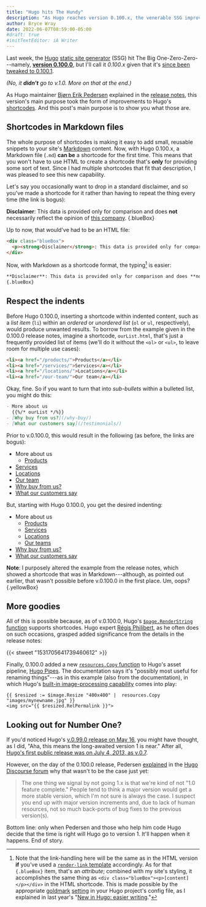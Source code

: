 ```yaml
---
title: "Hugo hits The Hundy"
description: "As Hugo reaches version 0.100.x, the venerable SSG improves upon its handling of shortcodes."
author: Bryce Wray
date: 2022-06-07T08:59:00-05:00
#draft: true
#initTextEditor: iA Writer
---
```


Last week, the [Hugo](https://gohugo.io) [static site generator](https://jamstack.org/generators/) (SSG) hit The Big One-Zero-Zero---namely, **[version 0.100.0](https://github.com/gohugoio/hugo/releases/tag/v0.100.0)**, but I'll call it *0.100.x* given that it's [since been tweaked to 0.100.1](https://github.com/gohugoio/hugo/releases/tag/v0.100.1).

*(No, it **didn't** go to v.1.0. More on that at the end.)*

As Hugo maintainer [Bjørn Erik Pedersen](https://github.com/bep) explained in the [release notes](https://github.com/gohugoio/hugo/releases/tag/v0.100.0), this version's main purpose took the form of improvements to Hugo's [shortcodes](https://gohugo.io/templates/shortcode-templates/). And this post's main purpose is to show you what those are.

## Shortcodes in Markdown files

The whole purpose of shortcodes is making it easy to add small, reusable snippets to your site's [Markdown](https://daringfireball.net/projects/markdown/) content. Now, with Hugo 0.100.x, a Markdown file (`.md`) **can be** a shortcode for the first time. This means that you won't have to use HTML to create a shortcode that's **only** for providing some sort of text. Since I had multiple shortcodes that fit that description, I was pleased to see this new capability.

Let's say you occasionally want to drop in a standard disclaimer, and so you've made a shortcode for it rather than having to repeat the thing every time (the link is bogus):

**Disclaimer**: This data is provided only for comparison and does **not** necessarily reflect the opinion of [this company](#).
{.blueBox}

Up to now, that would've had to be an HTML file:

```html
<div class="blueBox">
  <p><strong>Disclaimer</strong>: This data is provided only for comparison and does <strong>not</strong> necessarily reflect the opinion of <a href="{{ .Site.BaseUrl }}/about/" target="_blank" rel="nofollow">this company</a>.</p>
</div>
```

Now, with Markdown as a shortcode format, the typing[^typing] is easier:

```md
**Disclaimer**: This data is provided only for comparison and does **not** necessarily reflect the opinion of [this company]({{ .Site.BaseUrl }}about/).
{.blueBox}
```

[^typing]: Note that the link-handling here will be the same as in the HTML version **if** you've used a [`render-link` template](https://gohugo.io/templates/render-hooks/#render-hooks-for-headings-links-and-images) accordingly. As for that `{.blueBox}` item, that's an *attribute*; combined with my site's styling, it accomplishes the same thing as `<div class="blueBox"><p>[content]</p></div>` in the HTML shortcode. This is made possible by the appropriate [goldmark](https://github.com/yuin/goldmark) [setting](https://gohugo.io/getting-started/configuration-markup#goldmark) in your Hugo project's config file, as I explained in last year's "[New in Hugo: easier writing](/posts/2021/02/new-hugo-easier-writing/)."

## Respect the indents

Before Hugo 0.100.0, inserting a shortcode within indented content, such as a *list item* (`li`) within an *ordered* or *unordered list* (`ol` or `ul`, respectively), would produce unwanted results. To borrow from the example given in the 0.100.0 release notes, imagine a shortcode, `ourList.html`, that's just a frequently provided list of items (we'll do it without the `<ol>` or `<ul>`, to leave room for multiple use cases):

```html
<li><a href="/products/">Products</a></li>
<li><a href="/services/">Services</a></li>
<li><a href="/locations/">Locations</a></li>
<li><a href="/our-team/">Our team</a></li>
```

Okay, fine. So if you want to turn that into *sub-bullets* within a bulleted list, you might do this:

```md
- More about us
  {{%/* ourList */%}}
- [Why buy from us?](/why-buy/)
- [What our customers say](/testimonials/)
```

<!--To those sneaking a look at this post's content file: the `/*` and `*/` above allow it to render on this page as it should, **without** confusing Hugo.-->

Prior to v.0.100.0, this would result in the following (as before, the links are bogus):

<ul>
  <li>More about us
    <ul>
      <li><a href="#">Products</a></li>
    </ul>
   </li>
   <li><a href="#">Services</a></li>
   <li><a href="#">Locations</a></li>
   <li><a href="#">Our team</a></li>
   <li><a href="#">Why buy from us?</a></li>
   <li><a href="#">What our customers say</a></li>
</ul>

But, starting with Hugo 0.100.0, you get the desired indenting:

- More about us
	- [Products](#)
	- [Services](#)
	- [Locations](#)
	- [Our teams](#)
- [Why buy from us?](#)
- [What our customers say](#)

**Note**: I purposely altered the example from the release notes, which showed a shortcode that was in Markdown---although, as pointed out earlier, that wasn't possible before v.0.100.0 in the first place. Um, oops?
{.yellowBox}

## More goodies

All of this is possible because, as of v.0.100.0, Hugo's [`$page.RenderString` function](https://gohugo.io/functions/renderstring/) supports shortcodes. Hugo expert [Régis Philibert](https://github.com/regisphilibert), as he often does on such occasions, grasped added significance from the details in the release notes:

{{< stweet "1531705641739460612" >}}

Finally, 0.100.0 added a new [`resources.Copy` function](https://gohugo.io/hugo-pipes/introduction/#copy-a-resource) to Hugo's asset pipeline, [Hugo Pipes](https://gohugo.io/hugo-pipes/introduction/). The documentation says it's "possibly most useful for renaming things"---as in this example (also from the documentation), in which Hugo's [built-in image-processing capability](https://gohugo.io/content-management/image-processing/) comes into play:

```go-html-template
{{ $resized := $image.Resize "400x400" |  resources.Copy "images/mynewname.jpg" }}
<img src="{{ $resized.RelPermalink }}">
```

## Looking out for Number One?

If you'd noticed Hugo's [v.0.99.0 release on May 16](https://github.com/gohugoio/hugo/releases/tag/v0.99.0), you might have thought, as I did, "Aha, this means the long-awaited version 1 is near." After all, [Hugo's first public release was on July 4, *2013*, as v.0.7](https://github.com/gohugoio/hugo/releases/tag/v0.7).

However, on the day of the 0.100.0 release, Pedersen [explained](https://discourse.gohugo.io/t/hugo-0-100-0-released/38874/11) in the [Hugo Discourse forum](https://discourse.gohugo.io/) why that wasn't to be the case just yet:

> The one thing we signal by not going 1.x is that we're kind of not "1.0 feature complete." People tend to think a major version would get a more stable version, which I'm not sure is always the case. I suspect you end up with major version increments and, due to lack of human resources, not so much back-ports of bug fixes to the previous version(s).

Bottom line: only when Pedersen and those who help him code Hugo decide that the time is right will Hugo go to version 1. It'll happen when it happens. End of story.
